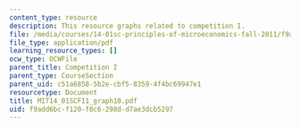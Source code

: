 ```yaml
---
content_type: resource
description: This resource graphs related to competition I.
file: /media/courses/14-01sc-principles-of-microeconomics-fall-2011/f9add6bcf120f0c6298dd7ae3dcb5297_MIT14_01SCF11_graph10.pdf
file_type: application/pdf
learning_resource_types: []
ocw_type: OCWFile
parent_title: Competition I
parent_type: CourseSection
parent_uid: c51a6858-5b2e-cbf5-8359-4f4bc69947e1
resourcetype: Document
title: MIT14_01SCF11_graph10.pdf
uid: f9add6bc-f120-f0c6-298d-d7ae3dcb5297
---
```

